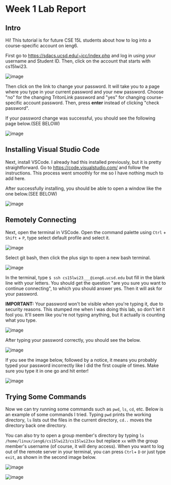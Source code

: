 # Week 1 Lab Report
## Intro

Hi! This tutorial is for future CSE 15L students about how to log into a course-specific account on ieng6.

First go to <https://sdacs.ucsd.edu/~icc/index.php> and log in using your username and Student ID. Then, click on the account that starts with cs15lwi23.

![image](https://user-images.githubusercontent.com/122491370/214374370-114317dc-9a8a-440d-8097-9252a5bbae68.png)

Then click on the link to change your password. It will take you to a page where you type in your current password and your new password. Choose "no" for the changing TritonLink password and "yes" for changing course-specific account password. Then, press **enter** instead of clicking "check password".

If your password change was successful, you should see the following page below.(SEE BELOW)

![image](https://user-images.githubusercontent.com/122491370/211930276-07ac89c6-6b8b-4595-8a6c-8cabed45f49a.png)

## Installing Visual Studio Code

Next, install VSCode. I already had this installed previously, but it is pretty straightforward. Go to <https://code.visualstudio.com/> and follow the instructions. This process went smoothly for me so I have nothing much to add here.

After successfully installing, you should be able to open a window like the one below.(SEE BELOW)


![image](https://user-images.githubusercontent.com/122491370/211929750-7e9af6d1-5656-4516-9743-a4e813aea728.png)

## Remotely Connecting

Next, open the terminal in VSCode. Open the command palette using `Ctrl` + `Shift` + `P`, type select default profile and select it. 

![image](https://user-images.githubusercontent.com/122491370/214375099-8ef4b446-93e8-4958-ad14-5f568bdb9387.png)

Select git bash, then click the plus sign to open a new bash terminal. 

![image](https://user-images.githubusercontent.com/122491370/211933762-b61f6390-4f25-48f3-b1cf-5bd468219f2a.png)


In the terminal, type `$ ssh cs15lwi23___@ieng6.ucsd.edu` but fill in the blank line with your letters. You should get the question "are you sure you want to continue connecting", to which you should answer yes. Then it will ask for your password.

**IMPORTANT:** Your password won't be visible when you're typing it, due to security reasons. This stumped me when I was doing this lab, so don't let it fool you. It'll seem like you're not typing anything, but it actually is counting what you type.

![image](https://user-images.githubusercontent.com/122491370/211934829-1440f9cf-b850-463c-8afa-53ace159a6da.png)

After typing your password correctly, you should see the below.


![image](https://user-images.githubusercontent.com/122491370/211955813-b0de0c8b-37f7-421c-bebc-7f3f7763af3d.png)


If you see the image below, followed by a notice, it means you probably typed your password incorrectly like I did the first couple of times. Make sure you type it in one go and hit enter!

![image](https://user-images.githubusercontent.com/122491370/211956187-23d0a756-981c-4908-a081-043b5ac0f761.png)


## Trying Some Commands


Now we can try running some commands such as `pwd`, `ls`, `cd`, etc. Below is an example of some commands I tried. Typing `pwd` prints the working directory, `ls` lists out the files in the current directory, `cd..` moves the directory back one directory.

You can also try to open a group member's directory by typing `ls /home/linux/ieng6/cs15lwi23/cs15lwi23xx` but replace `xx` with the group member's username (of course, it will deny access). When you want to log out of the remote server in your terminal, you can press `Ctrl`+ `D` or just type `exit`, as shown in the second image below.

![image](https://user-images.githubusercontent.com/122491370/211929975-b3516774-4cab-4129-b49b-0d216ee511c2.png)


![image](https://user-images.githubusercontent.com/122491370/211930050-3ae35bea-405b-4d63-8ad9-daf423048f1e.png)
